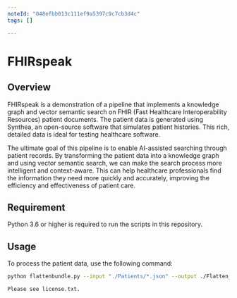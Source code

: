 ```yaml
---
noteId: "048efbb013c111ef9a5397c9c7cb3d4c"
tags: []

---
```


# FHIRspeak 

## Overview
FHIRspeak is a demonstration of a pipeline that implements a knowledge graph and vector semantic search on FHIR (Fast Healthcare Interoperability Resources) patient documents. The patient data is generated using Synthea, an open-source software that simulates patient histories. This rich, detailed data is ideal for testing healthcare software.

The ultimate goal of this pipeline is to enable AI-assisted searching through patient records. By transforming the patient data into a knowledge graph and using vector semantic search, we can make the search process more intelligent and context-aware. This can help healthcare professionals find the information they need more quickly and accurately, improving the efficiency and effectiveness of patient care.

## Requirement
Python 3.6 or higher is required to run the scripts in this repository. 

## Usage
To process the patient data, use the following command:

```bash
python flattenbundle.py --input "./Patients/*.json" --output ./Flatten_patients --subfolder

Please see license.txt.
